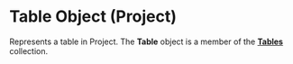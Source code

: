 
# Table Object (Project)



Represents a table in Project. The  **Table** object is a member of the **[Tables](0a8b7dd0-b42b-ed96-4d66-c5d35ddeb8ad.md)** collection.
